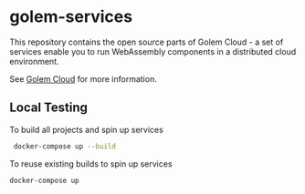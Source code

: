 # golem-services

This repository contains the open source parts of Golem Cloud - a set of services enable you to run WebAssembly components in a distributed cloud environment.

See [Golem Cloud](https://golem.cloud) for more information.

## Local Testing

To build all projects and spin up services

```bash
 docker-compose up --build
```

To reuse existing builds to spin up services

```bash
docker-compose up 
```